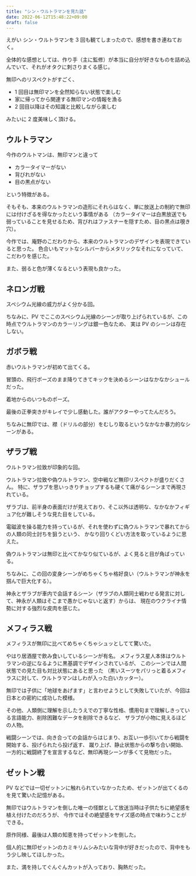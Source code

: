 ```yaml
---
title: "シン・ウルトラマンを見た話"
date: 2022-06-12T15:48:22+09:00
draft: false
---
```

えがい
シン・ウルトラマンを 3 回も観てしまったので、感想を書き連ねておく。

全体的な感想としては、作り手（主に監修）が本当に自分が好きなものを詰め込んでいて、それがオタクに刺さりまくる感じ。

無印へのリスペクトがすごく、

- 1 回目は無印マンを全然知らない状態で楽しむ
- 家に帰ってから関連する無印マンの情報を漁る
- 2 回目以降はその知識と比較しながら楽しむ

みたいに 2 度美味しく頂ける。

## ウルトラマン

今作のウルトマンは、無印マンと違って

- カラータイマーがない
- 背びれがない
- 目の黒点がない

という特徴がある。

そもそも、本来のウルトラマンの造形にそれらはなく、単に放送上の制約で無印には付けざるを得なかったという事情がある
（カラータイマーは白黒放送でも弱っていることを見せるため、背びれはファスナーを隠すため、目の黒点は覗き穴）。

今作では、庵野のこだわりから、本来のウルトラマンのデザインを表現できていると思った。
色合いもマットなシルバーからメタリックなそれになっていて、こだわりを感じた。

また、弱ると色が薄くなるという表現も良かった。

## ネロンガ戦

スペシウム光線の威力がよく分かる回。

ちなみに、PV でここのスペシウム光線のシーンが取り上げられているが、この時点でウルトラマンのカラーリングは銀一色なため、
実は PV のシーンは存在しない。

## ガボラ戦

赤いウルトラマンが初めて出てくる。

冒頭の、飛行ポーズのまま降りてきてキックを決めるシーンはなかなかシュールだった。

着地からのいつものポーズ。

最後の正拳突きがキレイで少し感動した。誰がアクターやってたんだろう。

ちなみに無印では、襟（ドリルの部分）をむしり取るというなかなか暴力的なシーンがある。

## ザラブ戦

ウルトラマン拉致が印象的な回。

ウルトラマン拉致や偽ウルトラマン、空中戦など無印リスペクトが盛りだくさん。
特に、ザラブを思いっきりチョップするも硬くて痛がるシーンまで再現されている。

ザラブは、前半身の表面だけが見えており、そこ以外は透明な、なかなかフィギュア化が難しそうな見た目をしている。

電磁波を操る能力を持っているが、それを使わずに偽ウルトラマンで暴れてからの人類の同士討ちを狙うという、
かなり回りくどい方法を取っているように思えた。

偽ウルトラマンは無印と比べてかなり似ているが、よく見ると目が角ばっている。

ちなみに、この回の変身シーンがめちゃくちゃ格好良い（ウルトラマンが神永を掴んで巨大化する）。

神永とザラブが車内で会話するシーン（ザラブの人類同士戦わせる発言に対して、神永が人類はそこまで愚かじゃないと返す）からは、
現在のウクライナ情勢に対する強烈な皮肉を感じた。

## メフィラス戦

メフィラスが無印に比べてめちゃくちゃシュッとしてて驚いた。

やはり居酒屋で飲み食いしているシーンが有名。
メフィラス星人本体はウルトラマンの逆になるように黒基調でデザインされているが、
このシーンでは人間状態での見た目も対比状態にあると思った
（黒いスーツをパリっと着るメフィラスに対して、ウルトラマンはしわが入った白いカッター）。

無印では子供に「地球をあげます」と言わせようとして失敗していたが、今回は日本との密約に成功した模様。

その他、人類側に理解を示したうえでの丁寧な性格、慣用句まで理解しきっている言語能力、削除困難なデータを削除できるなど、
ザラブが小物に見えるほどの人物。

戦闘シーンでは、向き合っての会話からはじまり、お互い一歩引いてから戦闘を開始する、投げられたら投げ返す、
蹴り上げ、静止状態からの撃ち合い開始、一方的に戦闘終了を宣言するなど、無印再現シーンが多くて見物だった。

## ゼットン戦

PV などでは一切ゼットンに触れられていなかったため、ゼットンが出てくるのを見て驚いた記憶がある。

無印ではウルトラマンを倒した唯一の怪獣として放送当時は子供たちに絶望感を植え付けたのだろうが、
今作ではその絶望感をサイズ感の時点で味わうことができる。

原作同様、最後は人類の知恵を持ってゼットンを倒した。

個人的に無印ゼットンのカミキリムシみたいな背中が好きだったので、背中をもう少し映してほしかった。

また、満を持してぐんぐんカットが入っており、胸熱だった。
